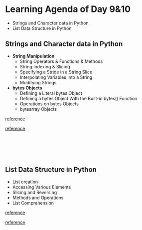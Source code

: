 # Learning Agenda of Day 9&10

- Strings and Character data in Python
- List Data Structure in Python

## Strings and Character data in Python
- **String Manipulation**
    - String Operators & Functions & Methods
    - String Indexing & Slicing
    - Specifying a Stride in a String Slice
    - Interpolating Variables Into a String
    - Modifying Strings
- **bytes Objects**
    - Defining a Literal bytes Object
    - Defining a bytes Object With the Built-in bytes() Function
    - Operations on bytes Objects
    - bytearray Objects


[reference](https://realpython.com/python-strings/#interpolating-variables-into-a-string)
<br/>

[reference](https://www.datacamp.com/tutorial/python-string-tutorial)

<br>
<br>
<br>
<br>

## List Data Structure in Python
- List creation
- Accessing Various Elements
- Slicing and Reversing
- Methods and Operations
- List Comprehension


[reference](https://www.digitalocean.com/community/tutorials/understanding-lists-in-python-3)
<br/>

[reference](https://www.section.io/engineering-education/list-data-structure-python/)